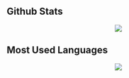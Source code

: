 


## Github Stats

<div align="center">
    <img align="" src="https://github-readme-stats.vercel.app/api?username=ysdnate&show_icons=true&theme=dark"/>
</div>

## Most Used Languages

<div align="center">
  <img align=""  src="https://github-readme-stats.vercel.app/api/top-langs/?username=ysdnate&theme=dark&hide=html&langs_count=6"/>
</div>
